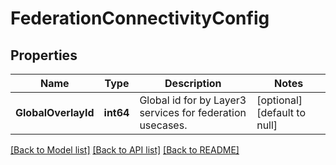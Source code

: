 # FederationConnectivityConfig

## Properties
Name | Type | Description | Notes
------------ | ------------- | ------------- | -------------
**GlobalOverlayId** | **int64** | Global id for by Layer3 services for federation usecases.  | [optional] [default to null]

[[Back to Model list]](../README.md#documentation-for-models) [[Back to API list]](../README.md#documentation-for-api-endpoints) [[Back to README]](../README.md)

